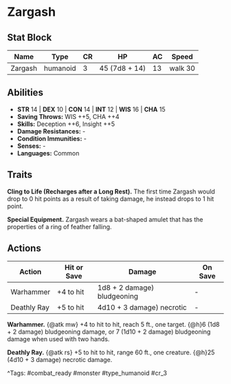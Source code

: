 # Zargash

## Stat Block

| Name | Type | CR | HP | AC | Speed |
|------|------|----|----|----|-------|
| Zargash | humanoid | 3 | 45 (7d8 + 14) | 13 | walk 30 |

## Abilities

- **STR** 14 | **DEX** 10 | **CON** 14 | **INT** 12 | **WIS** 16 | **CHA** 15
- **Saving Throws:** WIS ++5, CHA ++4  
- **Skills:** Deception ++6, Insight ++5  
- **Damage Resistances:** -  
- **Condition Immunities:** -  
- **Senses:** -  
- **Languages:** Common

## Traits

**Cling to Life (Recharges after a Long Rest).** The first time Zargash would drop to 0 hit points as a result of taking damage, he instead drops to 1 hit point.

**Special Equipment.** Zargash wears a bat-shaped amulet that has the properties of a ring of feather falling.


## Actions

| Action | Hit or Save | Damage | On Save |
|--------|--------------|--------|----------|
| Warhammer | +4 to hit | 1d8 + 2 damage) bludgeoning | - |
| Deathly Ray | +5 to hit | 4d10 + 3 damage) necrotic | - |

**Warhammer.** {@atk mw} +4 to hit to hit, reach 5 ft., one target. {@h}6 (1d8 + 2 damage) bludgeoning damage, or 7 (1d10 + 2 damage) bludgeoning damage when used with two hands.

**Deathly Ray.** {@atk rs} +5 to hit to hit, range 60 ft., one creature. {@h}25 (4d10 + 3 damage) necrotic damage.


^Tags: #combat_ready #monster #type_humanoid #cr_3